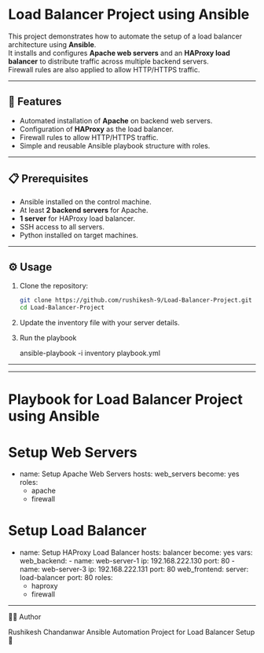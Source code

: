 # Load Balancer Project using Ansible

This project demonstrates how to automate the setup of a load balancer architecture using **Ansible**.  
It installs and configures **Apache web servers** and an **HAProxy load balancer** to distribute traffic across multiple backend servers.  
Firewall rules are also applied to allow HTTP/HTTPS traffic.

----------------------------------------------------------------

## 🚀 Features
- Automated installation of **Apache** on backend web servers.
- Configuration of **HAProxy** as the load balancer.
- Firewall rules to allow HTTP/HTTPS traffic.
- Simple and reusable Ansible playbook structure with roles.

---------------------------------------------------------------

## 📋 Prerequisites
- Ansible installed on the control machine.
- At least **2 backend servers** for Apache.
- **1 server** for HAProxy load balancer.
- SSH access to all servers.
- Python installed on target machines.

--------------------------------------------------------------
## ⚙️ Usage
1. Clone the repository:
   ```bash
   git clone https://github.com/rushikesh-9/Load-Balancer-Project.git
   cd Load-Balancer-Project
2. Update the inventory file with your server details.
3. Run the playbook

      ansible-playbook -i inventory playbook.yml

------------------------------------------------------------
---
# Playbook for Load Balancer Project using Ansible

# Setup Web Servers
- name: Setup Apache Web Servers
  hosts: web_servers
  become: yes
  roles:
    - apache
    - firewall
# Setup Load Balancer
- name: Setup HAProxy Load Balancer
  hosts: balancer
  become: yes
  vars:
    web_backend:
      - name: web-server-1
        ip: 192.168.222.130
        port: 80
      - name: web-server-3
        ip: 192.168.222.131
        port: 80
    web_frontend:
      server: load-balancer
      port: 80
  roles:
    - haproxy
    - firewall
---------------------------------------------------------------------

👨‍💻 Author

Rushikesh Chandanwar
Ansible Automation Project for Load Balancer Setup 🚀
